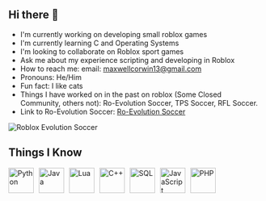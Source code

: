 ## Hi there 👋
- I'm currently working on developing small roblox games
- I'm currently learning C and Operating Systems
- I'm looking to collaborate on Roblox sport games
- Ask me about my experience scripting and developing in Roblox
- How to reach me: email: maxwellcorwin13@gmail.com
- Pronouns: He/Him
- Fun fact: I like cats
- Things I have worked on in the past on roblox (Some Closed Community, others not):  Ro-Evolution Soccer, TPS Soccer, RFL Soccer.
- Link to Ro-Evolution Soccer: [Ro-Evolution Soccer](https://www.roblox.com/games/82059022/Ro-Evolution-Soccer)

![Roblox Evolution Soccer](https://tr.rbxcdn.com/180DAY-050af0249a107b73228e4856e069ff49/768/432/Image/Webp/noFilter)

## Things I Know

<div style="display: flex; flex-wrap: wrap; gap: 10px;">
  <img src="https://upload.wikimedia.org/wikipedia/commons/c/c3/Python-logo-notext.svg" alt="Python" height="50">
  <img src="https://upload.wikimedia.org/wikipedia/en/3/30/Java_programming_language_logo.svg" alt="Java" height="50">
  <img src="https://upload.wikimedia.org/wikipedia/commons/c/cf/Lua-Logo.svg" alt="Lua" height="50">
  <img src="https://upload.wikimedia.org/wikipedia/commons/1/18/ISO_C%2B%2B_Logo.svg" alt="C++" height="50">
  <img src="https://upload.wikimedia.org/wikipedia/commons/8/87/Sql_data_base_with_logo.png" alt="SQL" height="50">
  <img src="https://logos-world.net/wp-content/uploads/2023/02/JavaScript-Emblem.png" alt="JavaScript" height="50">
  <img src="https://upload.wikimedia.org/wikipedia/commons/2/27/PHP-logo.svg" alt="PHP" height="50">
</div>
